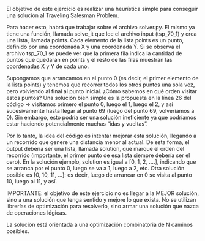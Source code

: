 El objetivo de este ejercicio es realizar una heurística simple para conseguir una solución al Traveling Salesman Problem. 

Para hacer esto, habrá que trabajar sobre el archivo solver.py. El mismo ya tiene una función, llamada solve_it que lee el archivo input (tsp_70_1) y crea una lista, llamada points. Cada elemento de la lista points es un punto, definido por una coordenada X y una coordenada Y.  Si se observa el archivo tsp_70_1 se puede ver que la primera fila indica la cantidad de puntos que quedarán en points y el resto de las filas muestran las coordenadas X y Y de cada uno.

Supongamos que arrancamos en el punto 0 (es decir, el primer elemento de la lista points) y tenemos que recorrer todos los otros puntos una sola vez, pero volviendo al final al punto inicial. ¿Cómo sabemos en qué orden visitar estos puntos? Una solución bien simple es la propuesta en la línea 26 del código -> visitamos primero el punto 0, luego el 1, luego el 2, y así sucesivamente hasta llegar al punto 69 (luego del punto 69, volveríamos a 0). Sin embargo, esto podría ser una solución ineficiente ya que podríamos estar haciendo potencialmente muchas “idas y vueltas”.

Por lo tanto, la idea del código es intentar mejorar esta solución, llegando a un recorrido que genere una distancia menor al actual. De esta forma, el output debería ser una lista, llamada solution, que marque el orden del recorrido (importante, el primer punto de esa lista siempre debería ser el cero). 
En la solución ejemplo, solution es igual a [0, 1, 2, ….], indicando que se arranca por el punto 0, luego se va a 1, luego a 2, etc. Otra solución posible es [0, 10, 11, …]: es decir, luego de arrancar en 0 se visita al punto 10, luego al 11, y así.

IMPORTANTE: el objetivo de este ejercicio no es llegar a la MEJOR solución, sino a una solución que tenga sentido y mejore lo que exista. No se utilizan librerías de optimización para resolverlo, sino armar una solución que nazca de operaciones lógicas.

La solucion está orientada a una optimización combinatoria de N caminos posibles.
